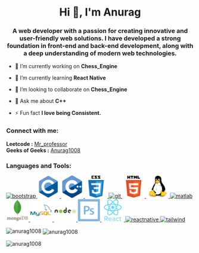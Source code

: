 <h1 align="center">Hi 👋, I'm Anurag</h1>
<h3 align="center">A web developer with a passion for creating innovative and user-friendly web solutions. I have developed a strong foundation in front-end and back-end development, along with a deep understanding of modern web technologies.</h3>

- 🔭 I’m currently working on **Chess_Engine**

- 🌱 I’m currently learning **React Native**

- 👯 I’m looking to collaborate on **Chess_Engine**

- 💬 Ask me about **C++**

- ⚡ Fun fact **I love being Consistent.**

<h3 align="left">Connect with me:</h3>
<p align="left">
    <b>Leetcode :</b>
    <a href="https://www.leetcode.com/Anurag1008" target="blank"> Mr_professor </a>
    <br>
    <b>Geeks of Geeks :</b>
    <a href="https://auth.geeksforgeeks.org/user/julyanurag" target="blank"> Anurag1008 </a> 
</p>

<h3 align="left">Languages and Tools:</h3>
<p align="left"> 
    <a href="https://getbootstrap.com" target="_blank" rel="noreferrer"> <img src="https://clipground.com/images/clipart-bootstrap.jpg" alt="bootstrap" width="60" height="60"/> </a> 
    <a href="https://www.cprogramming.com/" target="_blank" rel="noreferrer"> <img src="https://raw.githubusercontent.com/devicons/devicon/master/icons/c/c-original.svg" alt="c" width="60" height="60"/> </a> 
    <a href="https://www.w3schools.com/cpp/" target="_blank" rel="noreferrer"> <img src="https://raw.githubusercontent.com/devicons/devicon/master/icons/cplusplus/cplusplus-original.svg" alt="cplusplus" width="60" height="60"/> </a> 
    <a href="https://www.w3schools.com/css/" target="_blank" rel="noreferrer"> <img src="https://raw.githubusercontent.com/devicons/devicon/master/icons/css3/css3-original-wordmark.svg" alt="css3" width="60" height="60"/> </a> 
    <a href="https://git-scm.com/" target="_blank" rel="noreferrer"> <img src="https://www.vectorlogo.zone/logos/git-scm/git-scm-icon.svg" alt="git" width="60" height="60"/> </a> 
    <a href="https://www.w3.org/html/" target="_blank" rel="noreferrer"> <img src="https://raw.githubusercontent.com/devicons/devicon/master/icons/html5/html5-original-wordmark.svg" alt="html5" width="60" height="60"/> </a> 
    <a href="https://www.linux.org/" target="_blank" rel="noreferrer"> <img src="https://raw.githubusercontent.com/devicons/devicon/master/icons/linux/linux-original.svg" alt="linux" width="60" height="60"/> </a> 
    <a href="https://www.mathworks.com/" target="_blank" rel="noreferrer"> <img src="https://upload.wikimedia.org/wikipedia/commons/2/21/Matlab_Logo.png" alt="matlab" width="60" height="60"/> </a> 
    <a href="https://www.mongodb.com/" target="_blank" rel="noreferrer"> <img src="https://raw.githubusercontent.com/devicons/devicon/master/icons/mongodb/mongodb-original-wordmark.svg" alt="mongodb" width="60" height="60"/> </a> 
    <a href="https://www.mysql.com/" target="_blank" rel="noreferrer"> <img src="https://raw.githubusercontent.com/devicons/devicon/master/icons/mysql/mysql-original-wordmark.svg" alt="mysql" width="60" height="60"/> </a> 
    <a href="https://nodejs.org" target="_blank" rel="noreferrer"> <img src="https://raw.githubusercontent.com/devicons/devicon/master/icons/nodejs/nodejs-original-wordmark.svg" alt="nodejs" width="60" height="60"/> </a> 
    <a href="https://www.photoshop.com/en" target="_blank" rel="noreferrer"> <img src="https://raw.githubusercontent.com/devicons/devicon/master/icons/photoshop/photoshop-line.svg" alt="photoshop" width="60" height="60"/> </a> 
    <a href="https://reactjs.org/" target="_blank" rel="noreferrer"> <img src="https://raw.githubusercontent.com/devicons/devicon/master/icons/react/react-original-wordmark.svg" alt="react" width="60" height="60"/> </a> 
    <a href="https://reactnative.dev/" target="_blank" rel="noreferrer"> <img src="https://reactnative.dev/img/header_logo.svg" alt="reactnative" width="60" height="60"/> </a> 
    <a href="https://tailwindcss.com/" target="_blank" rel="noreferrer"> <img src="https://www.vectorlogo.zone/logos/tailwindcss/tailwindcss-icon.svg" alt="tailwind" width="60" height="60"/> </a> 

<p><img align="left" src="https://github-readme-stats.vercel.app/api/top-langs?username=anurag1008&show_icons=true&locale=en&layout=compact" alt="anurag1008" /></p>

<p>&nbsp;<img align="center" src="https://github-readme-stats.vercel.app/api?username=anurag1008&show_icons=true&locale=en" alt="anurag1008" /></p>

<p><img align="center" src="https://github-readme-streak-stats.herokuapp.com/?user=anurag1008&" alt="anurag1008" /></p>
